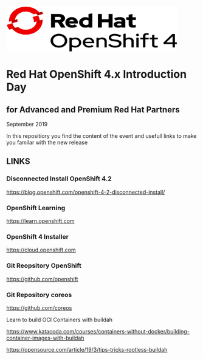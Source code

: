 <img src="https://github.com/alfbach/OCPIntro/blob/main/img.png" width="450" height="120">


# Red Hat OpenShift 4.x Introduction Day
## for Advanced and Premium Red Hat Partners
September 2019

In this repositiory you find the content of the event and usefull links to make you familar with the new release

## LINKS

### Disconnected Install OpenShift 4.2

https://blog.openshift.com/openshift-4-2-disconnected-install/

### OpenShift Learning

https://learn.openshift.com

### OpenShift 4 Installer

https://cloud.openshift.com

### Git Reopsitory OpenShift

https://github.com/openshift

### Git Repository coreos

https://github.com/coreos

Learn to build OCI Containers with buildah

https://www.katacoda.com/courses/containers-without-docker/building-container-images-with-buildah

https://opensource.com/article/19/3/tips-tricks-rootless-buildah
